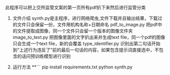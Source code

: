 此程序可以把上交所监管文案的第一页所有pdf扒下来然后进行监管分类

1. 文件介绍
  synth.py是主程序，进行网络爬虫,文件下载并且输出结果，下载过的文件只会保留一份，文件用机构名称+日期命名
  pdf_to_image.py 把pdf中的文件提取成图像，同一个文件只会留一个版本的图像文件夹
  image_to_text.py 把图像里面的文字扒出来并生成text file，同一个pdf的图像只会生成一个text file，新的会覆盖
  type_identifier.py 识别出第二句话开始到“上述行为违反了”前的最后一句话的内容，如果包含提示词直接选中，不包含的话问预训练模型进行识别

2. 运行方法
**```
  pip install requirements.txt
  python synth.py
  ```**
  
